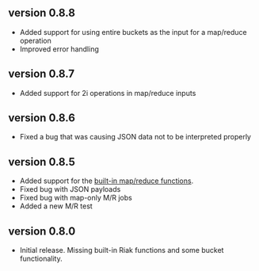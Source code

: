 ## version 0.8.8

- Added support for using entire buckets as the input for a map/reduce operation
- Improved error handling

## version 0.8.7

- Added support for 2i operations in map/reduce inputs

## version 0.8.6

- Fixed a bug that was causing JSON data not to be interpreted properly

## version 0.8.5

- Added support for the [built-in map/reduce functions](https://github.com/basho/riak_kv/blob/master/priv/mapred_builtins.js).
- Fixed bug with JSON payloads
- Fixed bug with map-only M/R jobs
- Added a new M/R test

## version 0.8.0

- Initial release. Missing built-in Riak functions and some bucket functionality.